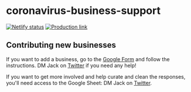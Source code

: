 # coronavirus-business-support

[![Netlify status](https://api.netlify.com/api/v1/badges/6bfe4bff-786e-4a25-b19b-05ca0d34aa03/deploy-status)](https://app.netlify.com/sites/covid-business-support/deploys) [![Production link](https://img.shields.io/badge/production-link-informational)](https://covidbusinesssupport.com)

## Contributing new businesses

If you want to add a business, go to the [Google Form](https://forms.gle/BUokFtLLYLvXpz2DA) and follow the instructions. DM Jack on [Twitter](https://twitter.com/unwttng) if you need any help!

If you want to get more involved and help curate and clean the responses, you'll need access to the Google Sheet: DM Jack on [Twitter](https://twitter.com/unwttng).
